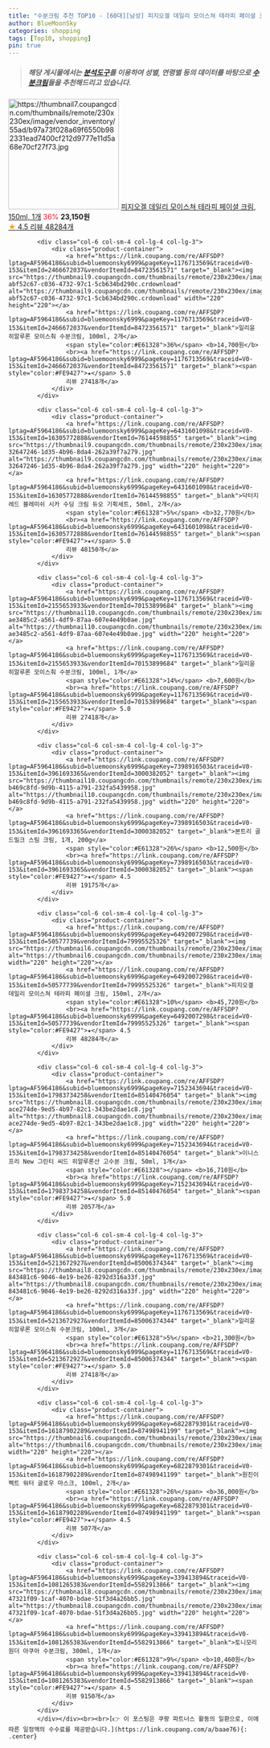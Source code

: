 ```yaml
---
title: "수분크림 추천 TOP10 - [60대][남성] 피지오겔 데일리 모이스쳐 테라피 페이셜 크림, 150ml, 1개"
author: BlueMoonSky
categories: shopping
tags: [Top10, shopping]
pin: true
---
```


> ##### 해당 게시물에서는 [**분석도구**](https://itemscout.io/)를 이용하여 **성별**, **연령별** 등의 데이터를 바탕으로 [**수분크림**](https://link.coupang.com/a/baae76)들을 추천해드리고 있습니다.
<div class="container"><div class="row">
            <div class="col-6 col-sm-4 col-lg-4 col-lg-3">
                <div class="product-container">
                    <a href="https://link.coupang.com/re/AFFSDP?lptag=AF5964186&subid=bluemoonsky6999&pageKey=6492007298&traceid=V0-153&itemId=14692254&vendorItemId=78479827844" target="_blank"><img src="https://thumbnail7.coupangcdn.com/thumbnails/remote/230x230ex/image/vendor_inventory/55ad/b97a73f028a69f6550b982331ead7400cf212d9777e11d5a68e70cf27f73.jpg" alt="https://thumbnail7.coupangcdn.com/thumbnails/remote/230x230ex/image/vendor_inventory/55ad/b97a73f028a69f6550b982331ead7400cf212d9777e11d5a68e70cf27f73.jpg" width="220" height="220"></a>
                    <a href="https://link.coupang.com/re/AFFSDP?lptag=AF5964186&subid=bluemoonsky6999&pageKey=6492007298&traceid=V0-153&itemId=14692254&vendorItemId=78479827844" target="_blank">피지오겔 데일리 모이스쳐 테라피 페이셜 크림, 150ml, 1개</a>
                    <span style="color:#E61328">36%</span> <b>23,150원</b>
                    <br><a href="https://link.coupang.com/re/AFFSDP?lptag=AF5964186&subid=bluemoonsky6999&pageKey=6492007298&traceid=V0-153&itemId=14692254&vendorItemId=78479827844" target="_blank"><span style="color:#FE9427">★</span> 4.5
                    리뷰 48284개</a>
                </div>
            </div>
            
            <div class="col-6 col-sm-4 col-lg-4 col-lg-3">
                <div class="product-container">
                    <a href="https://link.coupang.com/re/AFFSDP?lptag=AF5964186&subid=bluemoonsky6999&pageKey=1176713569&traceid=V0-153&itemId=2466672037&vendorItemId=84723561571" target="_blank"><img src="https://thumbnail9.coupangcdn.com/thumbnails/remote/230x230ex/image/retail/images/7874364272035815-abf52c67-c036-4732-97c1-5cb634bd290c.crdownload" alt="https://thumbnail9.coupangcdn.com/thumbnails/remote/230x230ex/image/retail/images/7874364272035815-abf52c67-c036-4732-97c1-5cb634bd290c.crdownload" width="220" height="220"></a>
                    <a href="https://link.coupang.com/re/AFFSDP?lptag=AF5964186&subid=bluemoonsky6999&pageKey=1176713569&traceid=V0-153&itemId=2466672037&vendorItemId=84723561571" target="_blank">일리윤 히알루론 모이스춰 수분크림, 100ml, 2개</a>
                    <span style="color:#E61328">36%</span> <b>14,700원</b>
                    <br><a href="https://link.coupang.com/re/AFFSDP?lptag=AF5964186&subid=bluemoonsky6999&pageKey=1176713569&traceid=V0-153&itemId=2466672037&vendorItemId=84723561571" target="_blank"><span style="color:#FE9427">★</span> 5.0
                    리뷰 27418개</a>
                </div>
            </div>
            
            <div class="col-6 col-sm-4 col-lg-4 col-lg-3">
                <div class="product-container">
                    <a href="https://link.coupang.com/re/AFFSDP?lptag=AF5964186&subid=bluemoonsky6999&pageKey=6431601098&traceid=V0-153&itemId=16305772888&vendorItemId=76144598855" target="_blank"><img src="https://thumbnail9.coupangcdn.com/thumbnails/remote/230x230ex/image/retail/images/284609073615780-32647246-1d35-4b96-8da4-262a39f7a279.jpg" alt="https://thumbnail9.coupangcdn.com/thumbnails/remote/230x230ex/image/retail/images/284609073615780-32647246-1d35-4b96-8da4-262a39f7a279.jpg" width="220" height="220"></a>
                    <a href="https://link.coupang.com/re/AFFSDP?lptag=AF5964186&subid=bluemoonsky6999&pageKey=6431601098&traceid=V0-153&itemId=16305772888&vendorItemId=76144598855" target="_blank">닥터지 레드 블레미쉬 시카 수딩 크림 듀오 기획세트, 50ml, 2개</a>
                    <span style="color:#E61328">5%</span> <b>32,770원</b>
                    <br><a href="https://link.coupang.com/re/AFFSDP?lptag=AF5964186&subid=bluemoonsky6999&pageKey=6431601098&traceid=V0-153&itemId=16305772888&vendorItemId=76144598855" target="_blank"><span style="color:#FE9427">★</span> 5.0
                    리뷰 48150개</a>
                </div>
            </div>
            
            <div class="col-6 col-sm-4 col-lg-4 col-lg-3">
                <div class="product-container">
                    <a href="https://link.coupang.com/re/AFFSDP?lptag=AF5964186&subid=bluemoonsky6999&pageKey=1176713569&traceid=V0-153&itemId=2155653933&vendorItemId=70153899684" target="_blank"><img src="https://thumbnail10.coupangcdn.com/thumbnails/remote/230x230ex/image/retail/images/9508847276305564-ae3485c2-a561-4df9-87aa-607e4e49b0ae.jpg" alt="https://thumbnail10.coupangcdn.com/thumbnails/remote/230x230ex/image/retail/images/9508847276305564-ae3485c2-a561-4df9-87aa-607e4e49b0ae.jpg" width="220" height="220"></a>
                    <a href="https://link.coupang.com/re/AFFSDP?lptag=AF5964186&subid=bluemoonsky6999&pageKey=1176713569&traceid=V0-153&itemId=2155653933&vendorItemId=70153899684" target="_blank">일리윤 히알루론 모이스춰 수분크림, 100ml, 1개</a>
                    <span style="color:#E61328">14%</span> <b>7,600원</b>
                    <br><a href="https://link.coupang.com/re/AFFSDP?lptag=AF5964186&subid=bluemoonsky6999&pageKey=1176713569&traceid=V0-153&itemId=2155653933&vendorItemId=70153899684" target="_blank"><span style="color:#FE9427">★</span> 5.0
                    리뷰 27418개</a>
                </div>
            </div>
            
            <div class="col-6 col-sm-4 col-lg-4 col-lg-3">
                <div class="product-container">
                    <a href="https://link.coupang.com/re/AFFSDP?lptag=AF5964186&subid=bluemoonsky6999&pageKey=7398916503&traceid=V0-153&itemId=3961693365&vendorItemId=3000382052" target="_blank"><img src="https://thumbnail10.coupangcdn.com/thumbnails/remote/230x230ex/image/retail/images/4788330822844213-b469c8fd-9d9b-4115-a791-232fa5439958.jpg" alt="https://thumbnail10.coupangcdn.com/thumbnails/remote/230x230ex/image/retail/images/4788330822844213-b469c8fd-9d9b-4115-a791-232fa5439958.jpg" width="220" height="220"></a>
                    <a href="https://link.coupang.com/re/AFFSDP?lptag=AF5964186&subid=bluemoonsky6999&pageKey=7398916503&traceid=V0-153&itemId=3961693365&vendorItemId=3000382052" target="_blank">본트리 골드밀크 스팀 크림, 1개, 200g</a>
                    <span style="color:#E61328">26%</span> <b>12,500원</b>
                    <br><a href="https://link.coupang.com/re/AFFSDP?lptag=AF5964186&subid=bluemoonsky6999&pageKey=7398916503&traceid=V0-153&itemId=3961693365&vendorItemId=3000382052" target="_blank"><span style="color:#FE9427">★</span> 4.5
                    리뷰 19175개</a>
                </div>
            </div>
            
            <div class="col-6 col-sm-4 col-lg-4 col-lg-3">
                <div class="product-container">
                    <a href="https://link.coupang.com/re/AFFSDP?lptag=AF5964186&subid=bluemoonsky6999&pageKey=6492007298&traceid=V0-153&itemId=50577739&vendorItemId=79995525326" target="_blank"><img src="https://thumbnail6.coupangcdn.com/thumbnails/remote/230x230ex/image/vendor_inventory/4690/a3ec8f5457725642a6966a3b47d49a4c9237e060478cd654065546991fae.jpg" alt="https://thumbnail6.coupangcdn.com/thumbnails/remote/230x230ex/image/vendor_inventory/4690/a3ec8f5457725642a6966a3b47d49a4c9237e060478cd654065546991fae.jpg" width="220" height="220"></a>
                    <a href="https://link.coupang.com/re/AFFSDP?lptag=AF5964186&subid=bluemoonsky6999&pageKey=6492007298&traceid=V0-153&itemId=50577739&vendorItemId=79995525326" target="_blank">피지오겔 데일리 모이스쳐 테라피 페이셜 크림, 150ml, 2개</a>
                    <span style="color:#E61328">10%</span> <b>45,720원</b>
                    <br><a href="https://link.coupang.com/re/AFFSDP?lptag=AF5964186&subid=bluemoonsky6999&pageKey=6492007298&traceid=V0-153&itemId=50577739&vendorItemId=79995525326" target="_blank"><span style="color:#FE9427">★</span> 4.5
                    리뷰 48284개</a>
                </div>
            </div>
            
            <div class="col-6 col-sm-4 col-lg-4 col-lg-3">
                <div class="product-container">
                    <a href="https://link.coupang.com/re/AFFSDP?lptag=AF5964186&subid=bluemoonsky6999&pageKey=7152343694&traceid=V0-153&itemId=17983734258&vendorItemId=85140476054" target="_blank"><img src="https://thumbnail8.coupangcdn.com/thumbnails/remote/230x230ex/image/retail/images/284614092420512-ace274de-9ed5-4b97-82c1-343be2dae1c8.jpg" alt="https://thumbnail8.coupangcdn.com/thumbnails/remote/230x230ex/image/retail/images/284614092420512-ace274de-9ed5-4b97-82c1-343be2dae1c8.jpg" width="220" height="220"></a>
                    <a href="https://link.coupang.com/re/AFFSDP?lptag=AF5964186&subid=bluemoonsky6999&pageKey=7152343694&traceid=V0-153&itemId=17983734258&vendorItemId=85140476054" target="_blank">이니스프리 New 그린티 씨드 히알루론산 고수분 크림, 50ml, 1개</a>
                    <span style="color:#E61328"></span> <b>16,710원</b>
                    <br><a href="https://link.coupang.com/re/AFFSDP?lptag=AF5964186&subid=bluemoonsky6999&pageKey=7152343694&traceid=V0-153&itemId=17983734258&vendorItemId=85140476054" target="_blank"><span style="color:#FE9427">★</span> 5.0
                    리뷰 2057개</a>
                </div>
            </div>
            
            <div class="col-6 col-sm-4 col-lg-4 col-lg-3">
                <div class="product-container">
                    <a href="https://link.coupang.com/re/AFFSDP?lptag=AF5964186&subid=bluemoonsky6999&pageKey=1176713569&traceid=V0-153&itemId=5213672927&vendorItemId=85006374344" target="_blank"><img src="https://thumbnail8.coupangcdn.com/thumbnails/remote/230x230ex/image/retail/images/1139906833787181-843481c6-9046-4e19-be26-8292d316a33f.jpg" alt="https://thumbnail8.coupangcdn.com/thumbnails/remote/230x230ex/image/retail/images/1139906833787181-843481c6-9046-4e19-be26-8292d316a33f.jpg" width="220" height="220"></a>
                    <a href="https://link.coupang.com/re/AFFSDP?lptag=AF5964186&subid=bluemoonsky6999&pageKey=1176713569&traceid=V0-153&itemId=5213672927&vendorItemId=85006374344" target="_blank">일리윤 히알루론 모이스춰 수분크림, 100ml, 3개</a>
                    <span style="color:#E61328">5%</span> <b>21,300원</b>
                    <br><a href="https://link.coupang.com/re/AFFSDP?lptag=AF5964186&subid=bluemoonsky6999&pageKey=1176713569&traceid=V0-153&itemId=5213672927&vendorItemId=85006374344" target="_blank"><span style="color:#FE9427">★</span> 5.0
                    리뷰 27418개</a>
                </div>
            </div>
            
            <div class="col-6 col-sm-4 col-lg-4 col-lg-3">
                <div class="product-container">
                    <a href="https://link.coupang.com/re/AFFSDP?lptag=AF5964186&subid=bluemoonsky6999&pageKey=6822879301&traceid=V0-153&itemId=16187902289&vendorItemId=87498941199" target="_blank"><img src="https://thumbnail6.coupangcdn.com/thumbnails/remote/230x230ex/image/vendor_inventory/3726/7d92689dc50219adbe1a4e0caefe58ae1ac25f7b89d421f2351c81c6fdee.jpg" alt="https://thumbnail6.coupangcdn.com/thumbnails/remote/230x230ex/image/vendor_inventory/3726/7d92689dc50219adbe1a4e0caefe58ae1ac25f7b89d421f2351c81c6fdee.jpg" width="220" height="220"></a>
                    <a href="https://link.coupang.com/re/AFFSDP?lptag=AF5964186&subid=bluemoonsky6999&pageKey=6822879301&traceid=V0-153&itemId=16187902289&vendorItemId=87498941199" target="_blank">원진이펙트 워터 글로우 마스크, 100ml, 2개</a>
                    <span style="color:#E61328">26%</span> <b>36,000원</b>
                    <br><a href="https://link.coupang.com/re/AFFSDP?lptag=AF5964186&subid=bluemoonsky6999&pageKey=6822879301&traceid=V0-153&itemId=16187902289&vendorItemId=87498941199" target="_blank"><span style="color:#FE9427">★</span> 4.5
                    리뷰 507개</a>
                </div>
            </div>
            
            <div class="col-6 col-sm-4 col-lg-4 col-lg-3">
                <div class="product-container">
                    <a href="https://link.coupang.com/re/AFFSDP?lptag=AF5964186&subid=bluemoonsky6999&pageKey=339413894&traceid=V0-153&itemId=1081265383&vendorItemId=5582913866" target="_blank"><img src="https://thumbnail8.coupangcdn.com/thumbnails/remote/230x230ex/image/retail/images/4351644722986344-47321f09-1caf-4070-bdae-51f3d4a26bb5.jpg" alt="https://thumbnail8.coupangcdn.com/thumbnails/remote/230x230ex/image/retail/images/4351644722986344-47321f09-1caf-4070-bdae-51f3d4a26bb5.jpg" width="220" height="220"></a>
                    <a href="https://link.coupang.com/re/AFFSDP?lptag=AF5964186&subid=bluemoonsky6999&pageKey=339413894&traceid=V0-153&itemId=1081265383&vendorItemId=5582913866" target="_blank">토니모리 원더 아쿠아 수분크림, 300ml, 1개</a>
                    <span style="color:#E61328">9%</span> <b>10,460원</b>
                    <br><a href="https://link.coupang.com/re/AFFSDP?lptag=AF5964186&subid=bluemoonsky6999&pageKey=339413894&traceid=V0-153&itemId=1081265383&vendorItemId=5582913866" target="_blank"><span style="color:#FE9427">★</span> 4.5
                    리뷰 9150개</a>
                </div>
            </div>
            </div></div><br><br>[👉 이 포스팅은 쿠팡 파트너스 활동의 일환으로, 이에 따른 일정액의 수수료를 제공받습니다.](https://link.coupang.com/a/baae76){: .center}